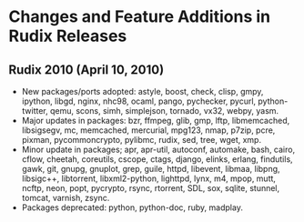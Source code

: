 # Changes and Feature Additions in Rudix Releases #

## Rudix 2010  (April 10, 2010) ##
  * New packages/ports adopted: astyle, boost, check, clisp, gmpy, ipython, libgd, nginx, nhc98, ocaml, pango, pychecker, pycurl, python-twitter, qemu,  scons, simh, simplejson, tornado, vx32, webpy, yasm.
  * Major updates in packages: bzr, ffmpeg, glib, gmp, lftp, libmemcached, libsigsegv, mc, memcached, mercurial, mpg123, nmap, p7zip, pcre, pixman, pycommoncrypto, pylibmc, rudix, sed, tree, wget, xmp.
  * Minor update in packages; apr, apr-util, autoconf, automake, bash, cairo, cflow, cheetah, coreutils, cscope, ctags, django, elinks, erlang, findutils, gawk, git, gnupg, gnuplot, grep, guile, httpd, libevent, libmaa, libpng, libsigc++, libtorrent, libxml2-python, lighttpd, lynx, m4, mpop, mutt, ncftp, neon, popt, pycrypto, rsync, rtorrent, SDL, sox, sqlite, stunnel, tomcat, varnish, zsync.
  * Packages deprecated: python, python-doc, ruby, madplay.